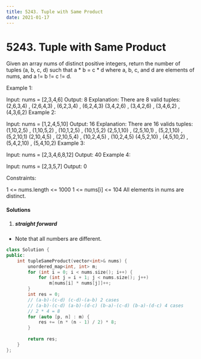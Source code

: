 ```yaml
---
title: 5243. Tuple with Same Product
date: 2021-01-17
---
```


# 5243. Tuple with Same Product

Given an array nums of distinct positive integers, return the number of tuples (a, b, c, d) such that a * b = c * d where a, b, c, and d are elements of nums, and a != b != c != d.

 

Example 1:

Input: nums = [2,3,4,6]
Output: 8
Explanation: There are 8 valid tuples:
(2,6,3,4) , (2,6,4,3) , (6,2,3,4) , (6,2,4,3)
(3,4,2,6) , (3,4,2,6) , (3,4,6,2) , (4,3,6,2)
Example 2:

Input: nums = [1,2,4,5,10]
Output: 16
Explanation: There are 16 valids tuples:
(1,10,2,5) , (1,10,5,2) , (10,1,2,5) , (10,1,5,2)
(2,5,1,10) , (2,5,10,1) , (5,2,1,10) , (5,2,10,1)
(2,10,4,5) , (2,10,5,4) , (10,2,4,5) , (10,2,4,5)
(4,5,2,10) , (4,5,10,2) , (5,4,2,10) , (5,4,10,2)
Example 3:

Input: nums = [2,3,4,6,8,12]
Output: 40
Example 4:

Input: nums = [2,3,5,7]
Output: 0
 

Constraints:

1 <= nums.length <= 1000
1 <= nums[i] <= 104
All elements in nums are distinct.

#### Solutions

1. ##### straight forward

- Note that all numbers are different.


```c++
class Solution {
public:
    int tupleSameProduct(vector<int>& nums) {
        unordered_map<int, int> m;
        for (int i = 0; i < nums.size(); i++) {
            for (int j = i + 1; j < nums.size(); j++)
                m[nums[i] * nums[j]]++;
        }
        int res = 0;
        // (a-b)-(c-d) (c-d)-(a-b) 2 cases
        // (a-b)-(c-d) (a-b)-(d-c) (b-a)-(c-d) (b-a)-(d-c) 4 cases
        // 2 * 4 = 8
        for (auto [p, n] : m) {
            res += (n * (n - 1) / 2) * 8;
        }
        
        return res;
    }
};
```